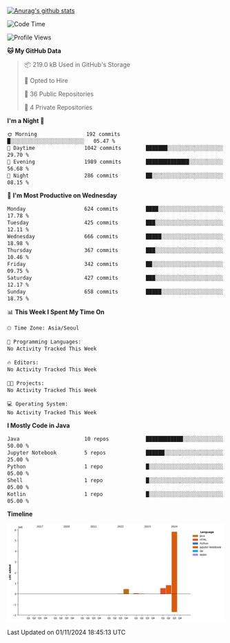 [![Anurag's github stats](https://github-readme-stats.vercel.app/api?username=hajubal)](https://github.com/anuraghazra/github-readme-stats)

<!--START_SECTION:waka-->
![Code Time](http://img.shields.io/badge/Code%20Time-135%20hrs%2010%20mins-blue)

![Profile Views](http://img.shields.io/badge/Profile%20Views-0-blue)

**🐱 My GitHub Data** 

> 📦 219.0 kB Used in GitHub's Storage 
 > 
> 💼 Opted to Hire
 > 
> 📜 36 Public Repositories 
 > 
> 🔑 4 Private Repositories 
 > 
**I'm a Night 🦉** 

```text
🌞 Morning                192 commits         █░░░░░░░░░░░░░░░░░░░░░░░░   05.47 % 
🌆 Daytime                1042 commits        ███████░░░░░░░░░░░░░░░░░░   29.70 % 
🌃 Evening                1989 commits        ██████████████░░░░░░░░░░░   56.68 % 
🌙 Night                  286 commits         ██░░░░░░░░░░░░░░░░░░░░░░░   08.15 % 
```
📅 **I'm Most Productive on Wednesday** 

```text
Monday                   624 commits         ████░░░░░░░░░░░░░░░░░░░░░   17.78 % 
Tuesday                  425 commits         ███░░░░░░░░░░░░░░░░░░░░░░   12.11 % 
Wednesday                666 commits         █████░░░░░░░░░░░░░░░░░░░░   18.98 % 
Thursday                 367 commits         ███░░░░░░░░░░░░░░░░░░░░░░   10.46 % 
Friday                   342 commits         ██░░░░░░░░░░░░░░░░░░░░░░░   09.75 % 
Saturday                 427 commits         ███░░░░░░░░░░░░░░░░░░░░░░   12.17 % 
Sunday                   658 commits         █████░░░░░░░░░░░░░░░░░░░░   18.75 % 
```


📊 **This Week I Spent My Time On** 

```text
🕑︎ Time Zone: Asia/Seoul

💬 Programming Languages: 
No Activity Tracked This Week

🔥 Editors: 
No Activity Tracked This Week

🐱‍💻 Projects: 
No Activity Tracked This Week

💻 Operating System: 
No Activity Tracked This Week
```

**I Mostly Code in Java** 

```text
Java                     10 repos            ████████████░░░░░░░░░░░░░   50.00 % 
Jupyter Notebook         5 repos             ██████░░░░░░░░░░░░░░░░░░░   25.00 % 
Python                   1 repo              █░░░░░░░░░░░░░░░░░░░░░░░░   05.00 % 
Shell                    1 repo              █░░░░░░░░░░░░░░░░░░░░░░░░   05.00 % 
Kotlin                   1 repo              █░░░░░░░░░░░░░░░░░░░░░░░░   05.00 % 
```



**Timeline**

![Lines of Code chart](https://raw.githubusercontent.com/hajubal/hajubal/main/assets/bar_graph.png)


 Last Updated on 01/11/2024 18:45:13 UTC
<!--END_SECTION:waka-->